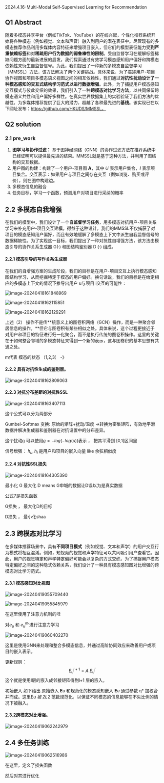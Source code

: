 2024.4.16-Multi-Modal Self-Supervised Learning for Recommendation

## Q1 Abstract

随着多模态共享平台（例如TikTok、YouTube）的在线兴起，个性化推荐系统开始将各种模态（例如视觉、文本和声音）融入到用户的潜在表征中。尽管现有的多模态推荐作品利用多媒体内容特征来增强项目嵌入，但它们的模型表征能力受**到严重依赖标签**和对**稀疏用户行为数据的弱鲁棒性的限制**。受自监督学习在缓解标签稀缺问题方面的最新进展的启发，我们探索通过有效学习模态感知用户偏好和跨模态依赖性来衍生自监督信号。为此，我们提出了一种新的多模态自监督学习（MMSSL）方法，该方法解决了两个关键挑战。具体来说，为了描述用户-项目协作视图和项目多模态语义视图之间的相互依赖性，我们通过**对抗性扰动设计了一种模态感知的交互式结构学习范式以进行数据增强**。此外，为了捕捉用户模态感知交互模式与彼此交织的效果，我们引入了一种**跨模态对比学习方法**，以共同保留跨模态语义共性和用户偏好多样性。在真实世界数据集上的实验验证了我们方法的优越性，为多媒体推荐提供了巨大的潜力，超越了各种最先进的**基线**。该实现已在以下网址发布：https://github.com/HKUDS/MMSSL。

## Q2 solution

### 2.1 pre_work

1. **图学习与协作过滤：** 基于图神经网络（GNN）的协作过滤方法在推荐系统中已经证明可以提供最先进的结果。MMSSL就是基于这种方法，并利用了图结构的交互数据。
2. 用户图的构建：构建了一个用户-项目图 **A**，其中 *U* 表示用户集合，*I* 表示项目集合。交互表示：如果用户与项目之间存在交互（例如浏览、购买或评价），则在图中构建边。
3. 多模态信息的融合
4. 任务目标，学习一个函数，预测用户对项目进行采纳的概率

## 2.2 多模态自我增强

在我们的模型中，我们设计了一个**自监督学习任务**，用多模态对抗用户-项目关系学习来补充用户-项目交互建模。得益于这种设计，我们的MMSSL不仅捕获了对项目的模态感知用户偏好，而且有效地缓解了多模态上下文中派生自我监督信号的数据稀缺性。为了实现这一目标，我们提出了一种对抗性自增强方法，该方法由模态引导的协作关系生成器 G(·) 和图结构鉴别器 D (·) 组成。

#### 2.2.1 模态引导的写作关系生成器

在我们的自增强方案的生成阶段，我们的目标是在用户-项目交互上执行模态感知图结构学习，从而挖掘特定于模态的用户偏好。换句话说，我们的目标是在给定相应的多模态上下文的情况下推导出用户 u与项目 i交互的可能性：

![image-20240418161848969](C:\Users\杜冠辰\AppData\Roaming\Typora\typora-user-images\image-20240418161848969.png)

![image-20240418162115851](C:\Users\杜冠辰\AppData\Roaming\Typora\typora-user-images\image-20240418162115851.png)

![image-20240418162129291](C:\Users\杜冠辰\AppData\Roaming\Typora\typora-user-images\image-20240418162129291.png)

上述（2） 操作不是传**统意义上的图卷积网络（GCN）操作，而是一种聚合邻居信息的操作，**但它与图卷积有某些相似之处。具体来说，这个过程更接近于对用户和项目的特征进行归一化聚合，而不是执行传统的图卷积操作。这里的关键在于如何整合邻域的多模态特征来得到一个新的表示，这与图卷积的基本思想有共通之处。

m代表 模态的状态 （1,2,3） -》

#### 2.2.2 具有对抗性生成的鉴别器。

![image-20240418162809063](C:\Users\杜冠辰\AppData\Roaming\Typora\typora-user-images\image-20240418162809063.png)

#### 2.2.3 对抗分布差距的对抗性SSL

![image-20240418163407113](C:\Users\杜冠辰\AppData\Roaming\Typora\typora-user-images\image-20240418163407113.png)

这个公式可以分为两部分

Gumbel-Softmax 变换:  原始的矩阵+扰动/温度 ->转换为密集矩阵，有效地平滑数据并解决生成器和鉴别器在对抗设置中的分布差异。

这个扰动g 可以使用$g = -log(-log(u))$表示  ， 把其平滑到 [0,1]区间里

信号增强： $h_u , h_i$ 是用户和项目的嵌入向量  like 余弦相似度

#### 2.2.4 对抗性SSL损失

![image-20240418164305390](C:\Users\杜冠辰\AppData\Roaming\Typora\typora-user-images\image-20240418164305390.png)

最小化 G 最大化 D means   G申城的数据让D误以为是真实数据

公式7是损失函数

G损失 ， 最大化D的目标

D损失 ， 最小化shaa

## 2.3 跨模态对比学习

在多媒体推荐场景中，具有**不同项目模式**（例如视觉、文本和声学）的用户交互行为模式将相互混淆。例如，短视频的视觉和声学特征可以共同吸引用户查看它。因此，用户的视觉特定和声学特定偏好可能会以复杂的方式交织。为了捕捉用户模态特定偏好之间的这种隐式依赖关系，我们设计了一种具有模态感知图对比增强的跨模态对比学习范式。

#### 2.3.1 模态感知对比视图

![image-20240419055709440](C:\Users\杜冠辰\AppData\Roaming\Typora\typora-user-images\image-20240419055709440.png)

![image-20240419055845979](C:\Users\杜冠辰\AppData\Roaming\Typora\typora-user-images\image-20240419055845979.png)

在这里使用了注意力机制的哇

对$e_u$ 和 ${e_u^m}'$进行注意力学习

![image-20240419060402270](C:\Users\杜冠辰\AppData\Roaming\Typora\typora-user-images\image-20240419060402270.png)

这里是使用GNN来处理和整合多模态信息，并通过高阶协同效应来改善用户或项目的嵌入表示。

更新规则：$$E_u^{l+1} = A . E_u^l$$这个就是使用l层的嵌入成邻接矩阵得到l+1 层的嵌入。  

初始嵌入 如下给出 原始嵌入 **E***u* 和规范化的模态感知嵌入 **E***u* 通过参数 η* 加权合并而成。这里E***u* 被 2*L*2 范数规范化，以保证不同模态的信息能够在不失比例的情况下被融入。

#### 2.3.2跨模态对比增强。

![image-20240419062242979](C:\Users\杜冠辰\AppData\Roaming\Typora\typora-user-images\image-20240419062242979.png)

## 2.4 多任务训练

![image-20240419062516986](C:\Users\杜冠辰\AppData\Roaming\Typora\typora-user-images\image-20240419062516986.png)

在这里，定义了损失函数

然后对其进行优化
